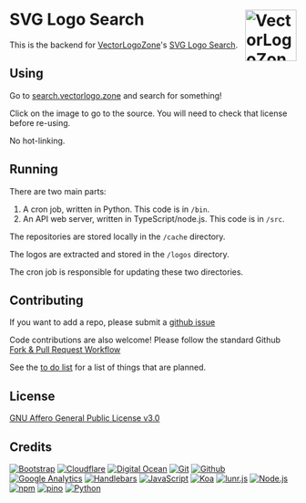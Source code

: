 
# SVG Logo Search [<img alt="VectorLogoZone Logo" src="https://www.vectorlogo.zone/logos/vectorlogozone/vectorlogozone-tile.svg" height="90" align="right" />](https://search.vectorlogo.zone/)

This is the backend for [VectorLogoZone](https://www.vectorlogo.zone/)'s [SVG Logo Search](https://search.vectorlogo.zone/).

## Using

Go to [search.vectorlogo.zone](https://search.vectorlogo.zone/) and search for something!

Click on the image to go to the source.  You will need to check that license before re-using.

No hot-linking.

## Running

There are two main parts: 

 1. A cron job, written in Python.  This code is in `/bin`.
 2. An API web server, written in TypeScript/node.js.  This code is in `/src`.

The repositories are stored locally in the `/cache` directory.

The logos are extracted and stored in the `/logos` directory.

The cron job is responsible for updating these two directories.

## Contributing

If you want to add a repo, please submit a [github issue](https://github.com/VectorLogoZone/vlz-search/issues/new)

Code contributions are also welcome!  Please follow the standard Github [Fork & Pull Request Workflow](https://gist.github.com/Chaser324/ce0505fbed06b947d962)

See the [to do list](TODO.md) for a list of things that are planned.

## License

[GNU Affero General Public License v3.0](LICENSE.txt)

## Credits

[![Bootstrap](https://www.vectorlogo.zone/logos/getbootstrap/getbootstrap-ar21.svg)](http://getbootstrap.com/ "HTML/CSS Framework")
[![Cloudflare](https://www.vectorlogo.zone/logos/cloudflare/cloudflare-ar21.svg)](https://www.cloudflare.com/ "CDN")
[![Digital Ocean](https://www.vectorlogo.zone/logos/digitalocean/digitalocean-ar21.svg)](https://www.digitalocean.com/ "Hosting")
[![Git](https://www.vectorlogo.zone/logos/git-scm/git-scm-ar21.svg)](https://git-scm.com/ "Version control")
[![Github](https://www.vectorlogo.zone/logos/github/github-ar21.svg)](https://github.com/ "Code hosting")
[![Google Analytics](https://www.vectorlogo.zone/logos/google_analytics/google_analytics-ar21.svg)](https://www.google.com/analytics "Traffic Measurement")
[![Handlebars](https://www.vectorlogo.zone/logos/handlebarsjs/handlebarsjs-ar21.svg)](http://handlebarsjs.com/ "Templating")
[![JavaScript](https://www.vectorlogo.zone/logos/javascript/javascript-ar21.svg)](https://developer.mozilla.org/en-US/docs/Web/JavaScript "Programming Language")
[![Koa](https://www.vectorlogo.zone/logos/koajs/koajs-ar21.svg)](https://koajs.com/ "Web framework")
[![lunr.js](https://www.vectorlogo.zone/logos/lunrjs/lunrjs-ar21.svg)](https://lunrjs.com/ "Full-text search")
[![Node.js](https://www.vectorlogo.zone/logos/nodejs/nodejs-ar21.svg)](https://nodejs.org/ "Application Server")
[![npm](https://www.vectorlogo.zone/logos/npmjs/npmjs-ar21.svg)](https://www.npmjs.com/ "JS Package Management")
[![pino](https://www.vectorlogo.zone/logos/getpinoio/getpinoio-ar21.svg)](https://www.getpino.io/ "Logging")
[![Python](https://www.vectorlogo.zone/logos/python/python-ar21.svg)](https://www.python.org/ "cron script")

